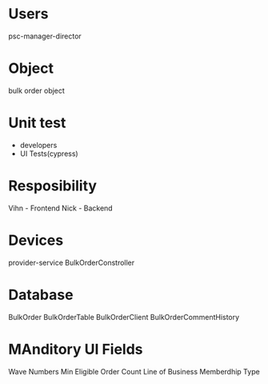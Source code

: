 # Users
psc-manager-director

# Object
bulk order object 

# Unit test 
- developers
- UI Tests(cypress)


# Resposibility
Vihn - Frontend
Nick - Backend

# Devices
provider-service
BulkOrderConstroller

# Database
BulkOrder
BulkOrderTable
BulkOrderClient
BulkOrderCommentHistory

# MAnditory UI Fields
Wave Numbers
Min Eligible Order Count
Line of Business
Memberdhip Type


#


